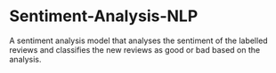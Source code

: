 # Sentiment-Analysis-NLP
A sentiment analysis model that analyses the sentiment of the labelled reviews and classifies the new reviews as good or bad based on the analysis.

